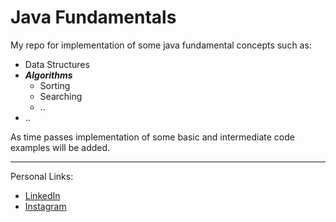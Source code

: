 # Java Fundamentals
My repo for implementation of some java fundamental concepts such as:
- Data Structures
- ***Algorithms***
  - Sorting
  - Searching
  - ..
- ..

As time passes implementation of some basic and intermediate code examples will be added.
******************************************************************


Personal Links:
- [LinkedIn](https://www.linkedin.com/in/cihatgelir)
- [Instagram](https://www.instagram.com/cihattgelir)
